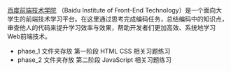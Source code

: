[百度前端技术学院][1] （Baidu Institute of Front-End Technology）是一个面向大学生的前端技术学习平台。在这里通过思考完成编码任务，总结编码中的知识点，审查他人的代码来提升学习效率与效果，帮助开发者们更加高效、系统地学习Web前端技术。



  [1]: http://ife.baidu.com/
  
  
  - phase_1 文件夹存放 第一阶段 HTML CSS 相关习题练习
  - phase_2 文件夹存放 第二阶段 JavaScript 相关习题练习